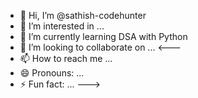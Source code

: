 - 👋 Hi, I’m @sathish-codehunter <br>
- 👀 I’m interested in ...
- 🌱 I’m currently learning DSA with Python
- 💞️ I’m looking to collaborate on ...
<---
- 📫 How to reach me ...
- 😄 Pronouns: ...
- ⚡ Fun fact: ...
  --->

<!---
sathish-codehunter/sathish-codehunter is a ✨ special ✨ repository because its `README.md` (this file) appears on your GitHub profile.
You can click the Preview link to take a look at your changes.
--->
